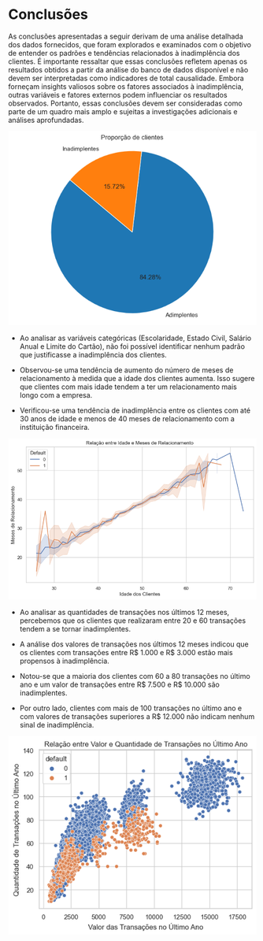 # **Conclusões**

As conclusões apresentadas a seguir derivam de uma análise detalhada dos dados fornecidos, que foram explorados e examinados com o objetivo de entender os padrões e tendências relacionados à inadimplência dos clientes. É importante ressaltar que essas conclusões refletem apenas os resultados obtidos a partir da análise do banco de dados disponível e não devem ser interpretadas como indicadores de total causalidade. Embora forneçam insights valiosos sobre os fatores associados à inadimplência, outras variáveis e fatores externos podem influenciar os resultados observados. Portanto, essas conclusões devem ser consideradas como parte de um quadro mais amplo e sujeitas a investigações adicionais e análises aprofundadas.

![Proporção de Clientes](Images/Proporção.png)

- Ao analisar as variáveis categóricas (Escolaridade, Estado Civil, Salário Anual e Limite do Cartão), não foi possível identificar nenhum padrão que justificasse a inadimplência dos clientes.

- Observou-se uma tendência de aumento do número de meses de relacionamento à medida que a idade dos clientes aumenta. Isso sugere que clientes com mais idade tendem a ter um relacionamento mais longo com a empresa.

- Verificou-se uma tendência de inadimplência entre os clientes com até 30 anos de idade e menos de 40 meses de relacionamento com a instituição financeira.

![Relação entre Idade e Meses de Relacionameto](<Images/Idade x Meses.png>)

- Ao analisar as quantidades de transações nos últimos 12 meses, percebemos que os clientes que realizaram entre 20 e 60 transações tendem a se tornar inadimplentes.

- A análise dos valores de transações nos últimos 12 meses indicou que os clientes com transações entre R$ 1.000 e R$ 3.000 estão mais propensos à inadimplência.

- Notou-se que a maioria dos clientes com 60 a 80 transações no último ano e um valor de transações entre R$ 7.500 e R$ 10.000 são inadimplentes.

- Por outro lado, clientes com mais de 100 transações no último ano e com valores de transações superiores a R$ 12.000 não indicam nenhum sinal de inadimplência.

![Relação entre Valor e Quantidade de Transações](<Images/Valor x Quantidade.png>)
